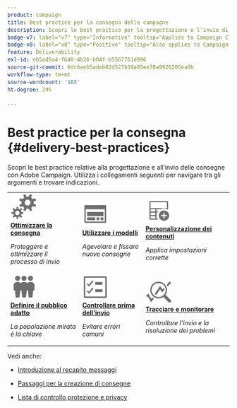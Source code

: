 ```yaml
---
product: campaign
title: Best practice per la consegna delle campagne
description: Scopri le best practice per la progettazione e l’invio di una consegna
badge-v7: label="v7" type="Informative" tooltip="Applies to Campaign Classic v7"
badge-v8: label="v8" type="Positive" tooltip="Also applies to Campaign v8"
feature: Deliverability
exl-id: eb5ad5a4-f640-4b26-b04f-b5567761d996
source-git-commit: 6dc6aeb5adeb82d527b39a05ee70a9926205ea0b
workflow-type: tm+mt
source-wordcount: '103'
ht-degree: 29%

---
```


# Best practice per la consegna {#delivery-best-practices}



Scopri le best practice relative alla progettazione e all’invio delle consegne con Adobe Campaign. Utilizza i collegamenti seguenti per navigare tra gli argomenti e trovare indicazioni.

<table>
<tr>
  <td>
    <a href="optimize-delivery.md">
      <img alt="Ottimizzare" src="assets/do-not-localize/optimize.svg" width="60px"/>
    </a>
    <div>
      <a href="optimize-delivery.md">
    <strong>Ottimizzare la consegna</strong>
    </a>
    </div>
    <p>
    <em>Proteggere e ottimizzare il processo di invio</em>
    <p>
  </td>
   <td>
    <a href="use-templates.md">
      <img alt="Modelli" src="assets/do-not-localize/design.svg" width="60px"/>
    </a>
    <div>
      <a href="use-templates.md">
    <strong>Utilizzare i modelli</strong>
    </a>
    </div>
    <p>
    <em>Agevolare e fissare nuove consegne</em>
    <p>
  </td>
  <td>
    <a href="design-and-personalize.md">
      <img alt="Progettazione" src="assets/do-not-localize/custom.svg" width="60px"/>
    </a>
    <div>
      <a href="design-and-personalize.md">
    <strong>Personalizzazione dei contenuti</strong>
    </a>
    </div>
    <p>
    <em>Applica impostazioni corrette</em>
    <p>
  </td>
</tr>
<tr>
  <td>
    <a href="define-the-right-audience.md">
      <img alt="Target" src="assets/do-not-localize/profiles.svg" width="60px"/>
    </a>
    <div>
      <a href="define-the-right-audience.md">
    <strong>Definire il pubblico adatto</strong>
    </a>
    </div>
    <p>
    <em>La popolazione mirata è la chiave</em>
    <p>
  </td>
   <td>
    <a href="check-before-sending.md">
      <img alt="Controlla" src="assets/do-not-localize/start.svg" width="60px"/>
    </a>
    <div>
      <a href="check-before-sending.md">
    <strong>Controllare prima dell’invio</strong>
    </a>
    </div>
    <p>
    <em>Evitare errori comuni</em>
    <p>
  </td>
  <td>
    <a href="track-and-monitor.md">
      <img alt="Ottimizzare" src="assets/do-not-localize/troubleshoot.svg" width="60px"/>
    </a>
    <div>
      <a href="track-and-monitor.md">
    <strong>Tracciare e monitorare</strong>
    </a>
    </div>
    <p>
    <em>Controllare l’invio e la risoluzione dei problemi</em>
    <p>
  </td>
</tr>
</table>

Vedi anche:

* [Introduzione al recapito messaggi](about-deliverability.md)

* [Passaggi per la creazione di consegne](steps-about-delivery-creation-steps.md)

* [Lista di controllo protezione e privacy](https://helpx.adobe.com/it/campaign/kb/acc-security.html)
